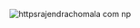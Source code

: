 ![httpsrajendrachomala com np](https://github.com/user-attachments/assets/438f4692-7a15-44d3-b0d4-db025d42284e)

